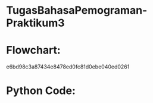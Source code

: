 # TugasBahasaPemograman-Praktikum3
# Flowchart:
﻿e6bd98c3a87434e8478ed0fc81d0ebe040ed0261
# Python Code: 
